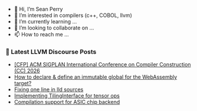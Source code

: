 - 👋 Hi, I’m Sean Perry
- 👀 I’m interested in compilers (c++, COBOL, llvm)
- 🌱 I’m currently learning ...
- 💞️ I’m looking to collaborate on ...
- 📫 How to reach me ...

<!---
s66perry/s66perry is a ✨ special ✨ repository because its `README.md` (this file) appears on your GitHub profile.
You can click the Preview link to take a look at your changes.
--->
### 📕 Latest LLVM Discourse Posts

<!-- DISCOURSE-LLVM:START -->
- [[CFP] ACM SIGPLAN International Conference on Compiler Construction &lpar;CC&rpar; 2026](https://discourse.llvm.org/t/cfp-acm-sigplan-international-conference-on-compiler-construction-cc-2026/88706#post_1)
- [How to declare &amp; define an immutable global for the WebAssembly target?](https://discourse.llvm.org/t/how-to-declare-define-an-immutable-global-for-the-webassembly-target/88705#post_1)
- [Fixing one line in lld sources](https://discourse.llvm.org/t/fixing-one-line-in-lld-sources/88635#post_3)
- [Implementing TilingInterface for tensor ops](https://discourse.llvm.org/t/implementing-tilinginterface-for-tensor-ops/87597#post_8)
- [Compilation support for ASIC chip backend](https://discourse.llvm.org/t/compilation-support-for-asic-chip-backend/88702#post_1)
<!-- DISCOURSE-LLVM:END -->
